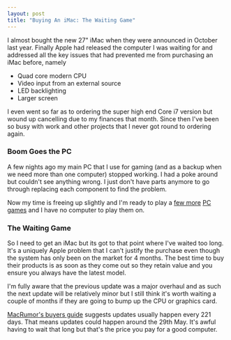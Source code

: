 ```yaml
---
layout: post
title: "Buying An iMac: The Waiting Game"
---
```

I almost bought the new 27" iMac when they were announced in October last year. Finally Apple had released the computer I was waiting for and addressed all the key issues that had prevented me from purchasing an iMac before, namely

*	Quad core modern CPU
*	Video input from an external source
*	LED backlighting
*	Larger screen

I even went so far as to ordering the super high end Core i7 version but wound up cancelling due to my finances that month. Since then I've been so busy with work and other projects that I never got round to ordering again.

###	Boom Goes the PC

A few nights ago my main PC that I use for gaming (and as a backup when we need more than one computer) stopped working. I had a poke around but couldn't see anything wrong. I just don't have parts anymore to go through replacing each component to find the problem.

Now my time is freeing up slightly and I'm ready to play a [few more](http://www.dawnofwar2.com/us/chaos-rising/campaign) [PC games](http://dragonage.bioware.com/awakening/) and I have no computer to play them on. 

### The Waiting Game

So I need to get an iMac but its got to that point where I've waited too long. It's a uniquely Apple problem that I can't justify the purchase even though the system has only been on the market for 4 months. The best time to buy their products is as soon as they come out so they retain value and you ensure you always have the latest model.

I'm fully aware that the previous update was a major overhaul and as such the next update will be relatively minor but I still think it's worth waiting a couple of months if they are going to bump up the CPU or graphics card.

[MacRumor's buyers guide](http://buyersguide.macrumors.com/#iMac) suggests updates usually happen every 221 days. That means updates could happen around the 29th May. It's awful having to wait that long but that's the price you pay for a good computer.